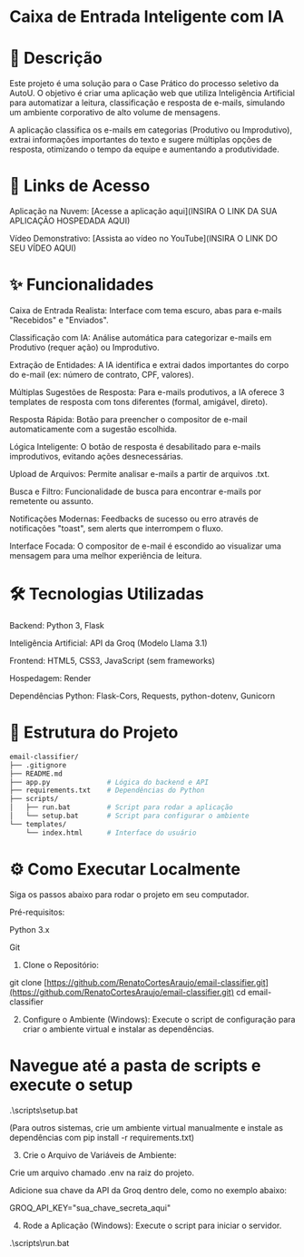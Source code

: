 # Caixa de Entrada Inteligente com IA
# 📝 Descrição
Este projeto é uma solução para o Case Prático do processo seletivo da AutoU. O objetivo é criar uma aplicação web que utiliza Inteligência Artificial para automatizar a leitura, classificação e resposta de e-mails, simulando um ambiente corporativo de alto volume de mensagens.

A aplicação classifica os e-mails em categorias (Produtivo ou Improdutivo), extrai informações importantes do texto e sugere múltiplas opções de resposta, otimizando o tempo da equipe e aumentando a produtividade.

# 🚀 Links de Acesso
Aplicação na Nuvem: [Acesse a aplicação aqui](INSIRA O LINK DA SUA APLICAÇÃO HOSPEDADA AQUI)

Vídeo Demonstrativo: [Assista ao vídeo no YouTube](INSIRA O LINK DO SEU VÍDEO AQUI)

# ✨ Funcionalidades
Caixa de Entrada Realista: Interface com tema escuro, abas para e-mails "Recebidos" e "Enviados".

Classificação com IA: Análise automática para categorizar e-mails em Produtivo (requer ação) ou Improdutivo.

Extração de Entidades: A IA identifica e extrai dados importantes do corpo do e-mail (ex: número de contrato, CPF, valores).

Múltiplas Sugestões de Resposta: Para e-mails produtivos, a IA oferece 3 templates de resposta com tons diferentes (formal, amigável, direto).

Resposta Rápida: Botão para preencher o compositor de e-mail automaticamente com a sugestão escolhida.

Lógica Inteligente: O botão de resposta é desabilitado para e-mails improdutivos, evitando ações desnecessárias.

Upload de Arquivos: Permite analisar e-mails a partir de arquivos .txt.

Busca e Filtro: Funcionalidade de busca para encontrar e-mails por remetente ou assunto.

Notificações Modernas: Feedbacks de sucesso ou erro através de notificações "toast", sem alerts que interrompem o fluxo.

Interface Focada: O compositor de e-mail é escondido ao visualizar uma mensagem para uma melhor experiência de leitura.

# 🛠️ Tecnologias Utilizadas
Backend: Python 3, Flask

Inteligência Artificial: API da Groq (Modelo Llama 3.1)

Frontend: HTML5, CSS3, JavaScript (sem frameworks)

Hospedagem: Render

Dependências Python: Flask-Cors, Requests, python-dotenv, Gunicorn

# 📂 Estrutura do Projeto

```bash
email-classifier/
├── .gitignore
├── README.md
├── app.py              # Lógica do backend e API
├── requirements.txt    # Dependências do Python
├── scripts/
│   ├── run.bat         # Script para rodar a aplicação
│   └── setup.bat       # Script para configurar o ambiente
└── templates/
    └── index.html      # Interface do usuário
   ``` 

# ⚙️ Como Executar Localmente
Siga os passos abaixo para rodar o projeto em seu computador.

Pré-requisitos:

Python 3.x

Git

1. Clone o Repositório:

git clone [https://github.com/RenatoCortesAraujo/email-classifier.git](https://github.com/RenatoCortesAraujo/email-classifier.git)
cd email-classifier

2. Configure o Ambiente (Windows):
Execute o script de configuração para criar o ambiente virtual e instalar as dependências.

# Navegue até a pasta de scripts e execute o setup
.\scripts\setup.bat

(Para outros sistemas, crie um ambiente virtual manualmente e instale as dependências com pip install -r requirements.txt)

3. Crie o Arquivo de Variáveis de Ambiente:

Crie um arquivo chamado .env na raiz do projeto.

Adicione sua chave da API da Groq dentro dele, como no exemplo abaixo:

GROQ_API_KEY="sua_chave_secreta_aqui"

4. Rode a Aplicação (Windows):
Execute o script para iniciar o servidor.

.\scripts\run.bat
